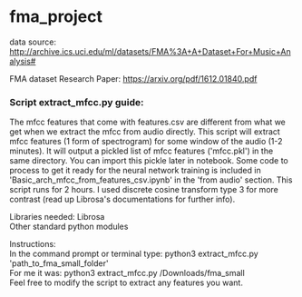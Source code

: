 # fma_project

data source: http://archive.ics.uci.edu/ml/datasets/FMA%3A+A+Dataset+For+Music+Analysis#

FMA dataset Research Paper: https://arxiv.org/pdf/1612.01840.pdf

### Script extract_mfcc.py guide:  
The mfcc features that come with features.csv are different from what we get when we extract the mfcc from audio directly. This script will extract mfcc features (1 form of spectrogram) for some window of the audio (1-2 minutes). It will output a pickled list of mfcc features ('mfcc.pkl') in the same directory. You can import this pickle later in notebook. Some code to process to get it ready for the neural network training is included in 'Basic_arch_mfcc_from_features_csv.ipynb' in the 'from audio' section. This script runs for 2 hours. I used discrete cosine transform type 3 for more contrast (read up Librosa's documentations for further info).

Libraries needed:
Librosa  
Other standard python modules

Instructions:  
In the command prompt or terminal type:
python3 extract_mfcc.py 'path_to_fma_small_folder'  
For me it was: python3 extract_mfcc.py /Downloads/fma_small  
Feel free to modify the script to extract any features you want.
